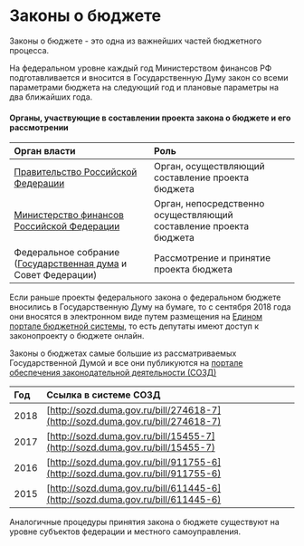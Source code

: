 # Законы о бюджете

Законы о бюджете - это одна из важнейших частей бюджетного процесса. 

На федеральном уровне каждый год Министерством финансов РФ подготавливается и вносится в Государственную Думу закон со всеми параметрами бюджета на следующий год и плановые параметры на два ближайших года. 

#### Органы, участвующие в составлении проекта закона о бюджете и его рассмотрении

| Орган власти | Роль |
| :--- | :--- |
| [Правительство Российской Федерации](../../power/fed/bodies/pravgov.md) | Орган, осуществляющий составление проекта бюджета |
| [Министерство финансов Российской Федерации](../../power/fed/bodies/minfin.md) | Орган, непосредственно осуществляющий составление проекта бюджета |
| Федеральное собрание \([Государственная дума](../../power/fed/bodies/gosduma.md) и Совет Федерации\) | Рассмотрение и принятие проекта бюджета |

Если раньше проекты федерального закона о федеральном бюджете вносились в Государственную Думу на бумаге, то с сентября 2018 года они вносятся в электронном виде путем размещения на [Едином портале бюджетной системы](../../gis/public/epbs.md), то есть депутаты имеют доступ к законопроекту о бюджете онлайн. 

Законы о бюджетах самые большие из рассматриваемых Государственной Думой и все они публикуются на [портале обеспечения законодательной деятельности \(СОЗД\)](http://sozd.parliament.gov.ru)

| Год | Ссылка в системе СОЗД |
| :--- | :--- |
| 2018 | [http://sozd.duma.gov.ru/bill/274618-7](http://sozd.duma.gov.ru/bill/274618-7) |
| 2017 | [http://sozd.duma.gov.ru/bill/15455-7](http://sozd.duma.gov.ru/bill/15455-7) |
| 2016 | [http://sozd.duma.gov.ru/bill/911755-6](http://sozd.duma.gov.ru/bill/911755-6) |
| 2015 | [http://sozd.duma.gov.ru/bill/611445-6](http://sozd.duma.gov.ru/bill/611445-6) |

Аналогичные процедуры принятия закона о бюджете существуют на уровне субъектов федерации и местного самоуправления. 



